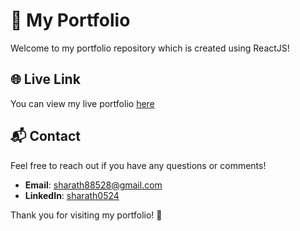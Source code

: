 # 🎨 My Portfolio

Welcome to my portfolio repository which is created using ReactJS!

## 🌐 Live Link

You can view my live portfolio [here](https://sharathkumar-portfolio.vercel.app/)

## 📬 Contact

Feel free to reach out if you have any questions or comments!

- **Email**: sharath88528@gmail.com
- **LinkedIn**: [sharath0524](https://www.linkedin.com/in/sharath0524/)

Thank you for visiting my portfolio! 🎉

